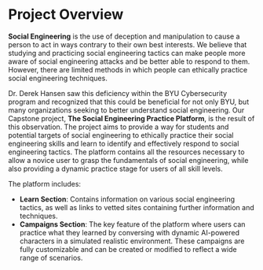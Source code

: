 # Project Overview
**Social Engineering** is the use of deception and manipulation to cause a person to act in ways contrary to their own best interests. We believe that studying and practicing social engineering tactics can make people more aware of social engineering attacks and be better able to respond to them. However, there are limited methods in which people can ethically practice social engineering techniques.

Dr. Derek Hansen saw this deficiency within the BYU Cybersecurity program and recognized that this could be beneficial for not only BYU, but many organizations seeking to better understand social engineering. Our Capstone project, **The Social Engineering Practice Platform**, is the result of this observation. The project aims to provide a way for students and potential targets of social engineering to ethically practice their social engineering skills and learn to identify and effectively respond to social engineering tactics. The platform contains all the resources necessary to allow a novice user to grasp the fundamentals of social engineering, while also providing a dynamic practice stage for users of all skill levels.

The platform includes:

- **Learn Section**: Contains information on various social engineering tactics, as well as links to vetted sites containing further information and techniques.
- **Campaigns Section**: The key feature of the platform where users can practice what they learned by conversing with dynamic AI-powered characters in a simulated realistic environment. These campaigns are fully customizable and can be created or modified to reflect a wide range of scenarios.

